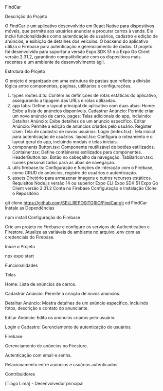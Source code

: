 FindCar


Descrição do Projeto

O FindCar é um aplicativo desenvolvido em React Native para dispositivos móveis, que permite aos usuários anunciar e procurar carros à venda. Ele inclui funcionalidades como autenticação de usuários, cadastro e edição de anúncios, e exibição de detalhes dos veículos. O backend do aplicativo utiliza o Firebase para autenticação e gerenciamento de dados.
O projeto foi desenvolvido para suportar a versão Expo SDK 51 e a Expo Go Client versão 2.31.2, garantindo compatibilidade com os dispositivos mais recentes e um ambiente de desenvolvimento ágil.


Estrutura do Projeto

O projeto é organizado em uma estrutura de pastas que reflete a divisão lógica entre componentes, páginas, utilitários e configurações.

1. types
routes.d.ts: Contém as definições de rotas estáticas do aplicativo, assegurando a tipagem das URLs e rotas utilizadas.
2. app
tabs: Define o layout principal do aplicativo com duas abas:
Home: Exibe a lista de anúncios disponíveis.
Cadastrar Anúncio: Permite criar um novo anúncio de carro.
pages: Telas adicionais do app, incluindo:
Detalhar Anúncio: Exibe detalhes de um anúncio específico.
Editar Anúncio: Permite a edição de anúncios criados pelo usuário.
Register User: Tela de cadastro de novos usuários.
Login (index.tsx): Tela inicial para autenticação de usuários.
layout.tsx: Configura o roteamento e o layout geral do app, incluindo modais e telas iniciais.
3. components
Button.tsx: Componente reutilizável de botões estilizados.
Container.tsx: Define contêineres estilizados para componentes.
HeaderButton.tsx: Botão no cabeçalho da navegação.
TabBarIcon.tsx: Ícones personalizados para as abas de navegação.
4. utils
firebase.ts: Configuração e funções de interação com o Firebase, como CRUD de anúncios, registro de usuários e autenticação.
5. assets
Diretório para armazenar imagens e outros recursos estáticos.
Requisitos
Node.js versão 14 ou superior
Expo CLI
Expo SDK 51
Expo Go Client versão 2.31.2
Conta no Firebase
Configuração e Instalação
Clone o Repositório

git clone https://github.com/SEU_REPOSITORIO/FindCar.git
cd FindCar
Instale as Dependências

npm install
Configuração do Firebase

Crie um projeto no Firebase e configure os serviços de Authentication e Firestore.
Atualize as variáveis de ambiente no arquivo .env com as credenciais do Firebase.

Inicie o Projeto

npx expo start

Funcionalidades

Telas

Home: Lista de anúncios de carros.

Cadastrar Anúncio: Permite a criação de novos anúncios.

Detalhar Anúncio: Mostra detalhes de um anúncio específico, incluindo fotos, descrição e contato do anunciante.

Editar Anúncio: Edita os anúncios criados pelo usuário.

Login e Cadastro: Gerenciamento de autenticação de usuários.

Firebase

Gerenciamento de anúncios no Firestore.

Autenticação com email e senha.

Relacionamento entre anúncios e usuários autenticados.

Contribuidores

[Tiago Lima] - Desenvolvedor principal
